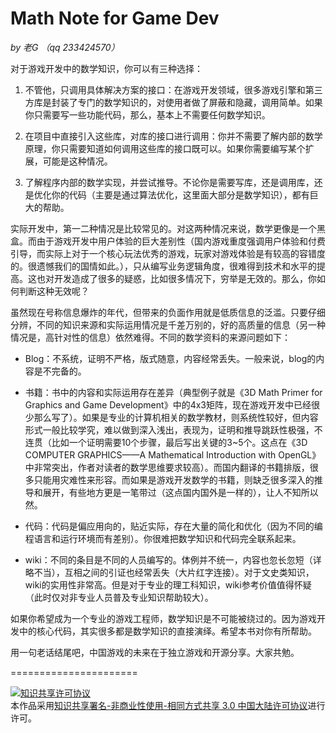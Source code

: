 # Math Note for Game Dev

*by 老G （qq 233424570）*

对于游戏开发中的数学知识，你可以有三种选择：

1. 不管他，只调用具体解决方案的接口：在游戏开发领域，很多游戏引擎和第三方库是封装了专门的数学知识的，对使用者做了屏蔽和隐藏，调用简单。如果你只需要写一些功能代码，那么，基本上不需要任何数学知识。

2. 在项目中直接引入这些库，对库的接口进行调用：你并不需要了解内部的数学原理，你只需要知道如何调用这些库的接口既可以。如果你需要编写某个扩展，可能是这种情况。

3. 了解程序内部的数学实现，并尝试推导。不论你是需要写库，还是调用库，还是优化你的代码（主要是通过算法优化，这里面大部分是数学知识），都有巨大的帮助。

实际开发中，第一二种情况是比较常见的。对这两种情况来说，数学更像是一个黑盒。而由于游戏开发中用户体验的巨大差别性（国内游戏重度强调用户体验和付费引导，而实际上对于一个核心玩法优秀的游戏，玩家对游戏体验是有较高的容错度的。很遗憾我们的国情如此。），只从编写业务逻辑角度，很难得到技术和水平的提高。这也对开发造成了很多的疑惑，比如很多情况下，穷举是无效的。那么，你如何判断这种无效呢？

虽然现在号称信息爆炸的年代，但带来的负面作用就是低质信息的泛滥。只要仔细分辨，不同的知识来源和实际运用情况是千差万别的，好的高质量的信息（另一种情况是，高针对性的信息）依然难得。不同的数学资料的来源问题如下：

- Blog：不系统，证明不严格，版式随意，内容经常丢失。一般来说，blog的内容是不完备的。

- 书籍：书中的内容和实际运用存在差异（典型例子就是《3D Math Primer for Graphics and Game Development》中的4x3矩阵，现在游戏开发中已经很少那么写了）。如果是专业的计算机相关的数学教材，则系统性较好，但内容形式一般比较学究，难以做到深入浅出，表现为，证明和推导跳跃性极强，不连贯（比如一个证明需要10个步骤，最后写出关键的3~5个。这点在《3D COMPUTER GRAPHICS——A Mathematical Introduction with OpenGL》中非常突出，作者对读者的数学思维要求较高）。而国内翻译的书籍排版，很多只能用灾难性来形容。而如果是游戏开发数学的书籍，则缺乏很多深入的推导和展开，有些地方更是一笔带过（这点国内国外是一样的），让人不知所以然。

- 代码：代码是偏应用向的，贴近实际，存在大量的简化和优化（因为不同的编程语言和运行环境而有差别）。你很难把数学知识和代码完全联系起来。

- wiki：不同的条目是不同的人员编写的。体例并不统一，内容也忽长忽短（详略不当），互相之间的引证也经常丢失（大片红字连接）。对于文史类知识，wiki的实用性非常高。但是对于专业的理工科知识，wiki参考价值值得怀疑（此时仅对非专业人员普及专业知识帮助较大）。

如果你希望成为一个专业的游戏工程师，数学知识是不可能被绕过的。因为游戏开发中的核心代码，其实很多都是数学知识的直接演绎。希望本书对你有所帮助。

用一句老话结尾吧，中国游戏的未来在于独立游戏和开源分享。大家共勉。



======================

<a rel="license" href="http://creativecommons.org/licenses/by-nc-sa/3.0/cn/"><img alt="知识共享许可协议" style="border-width:0" src="https://i.creativecommons.org/l/by-nc-sa/3.0/cn/88x31.png" /></a><br />本作品采用<a rel="license" href="http://creativecommons.org/licenses/by-nc-sa/3.0/cn/">知识共享署名-非商业性使用-相同方式共享 3.0 中国大陆许可协议</a>进行许可。
